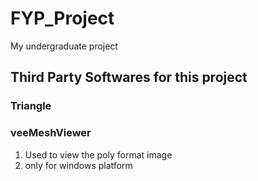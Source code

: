 # FYP_Project
My undergraduate project



## Third Party Softwares for this project

### Triangle



### veeMeshViewer

1. Used to view the poly format image
2. only for windows platform
